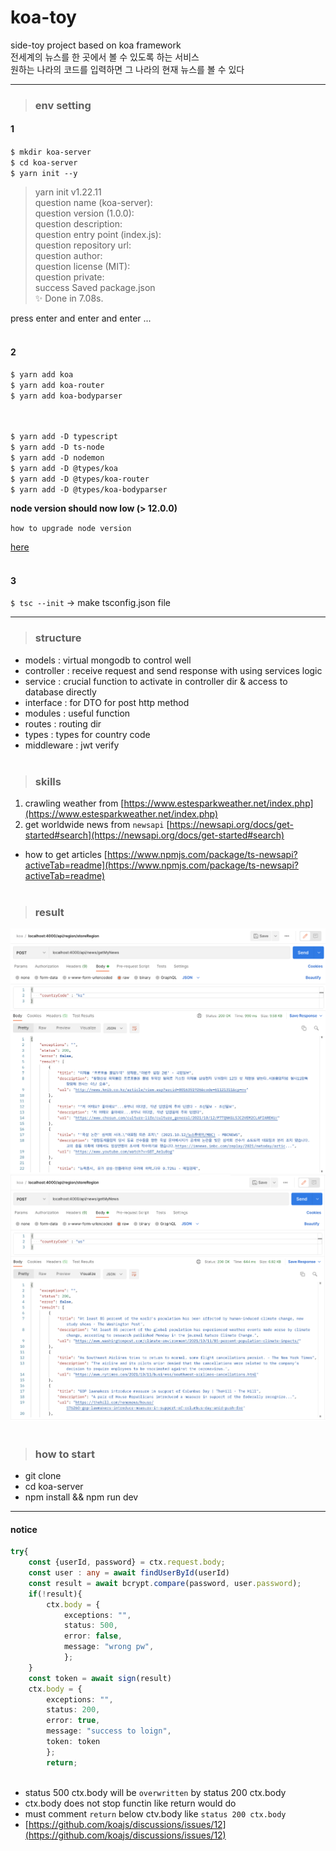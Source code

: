 # koa-toy
side-toy project based on koa framework<br>
전세계의 뉴스를 한 곳에서 볼 수 있도록 하는 서비스<br>
원하는 나라의 코드를 입력하면 그 나라의 현재 뉴스를 볼 수 있다 <br>
***

> ### env setting

#### 1

`$ mkdir koa-server`<br>
`$ cd koa-server`<br>
`$ yarn init --y`<br>

>yarn init v1.22.11<br>
question name (koa-server):<br>
question version (1.0.0):<br>
question description:<br>
question entry point (index.js):<br>
question repository url:<br>
question author:<br>
question license (MIT):<br>
question private:<br>
success Saved package.json<br>
✨  Done in 7.08s.<br>

press enter and enter and enter ... <br><br>

#### 2

`$ yarn add koa`<br>
`$ yarn add koa-router`<br>
`$ yarn add koa-bodyparser`<br>
<br><br>

`$ yarn add -D typescript`<br>
`$ yarn add -D ts-node`<br>
`$ yarn add -D nodemon`<br>
`$ yarn add -D @types/koa`<br>
`$ yarn add -D @types/koa-router`<br>
`$ yarn add -D @types/koa-bodyparser`<br>

<strong>node version should now low (> 12.0.0)</strong>

`how to upgrade node version`

[here](https://phoenixnap.com/kb/update-node-js-version)
<br><br>

#### 3

`$ tsc --init` -> make tsconfig.json file

***

> ### structure

- models : virtual mongodb to control well
- controller : receive request and send response with using services logic
- service : crucial function to activate in controller dir & access to database directly
- interface : for DTO for post http method
- modules : useful function 
- routes : routing dir
- types : types for country code
- middleware : jwt verify
<br><br>

> ### skills

1. crawling weather from [https://www.estesparkweather.net/index.php](https://www.estesparkweather.net/index.php)
2. get worldwide news from `newsapi` [https://newsapi.org/docs/get-started#search](https://newsapi.org/docs/get-started#search)
- how to get articles [https://www.npmjs.com/package/ts-newsapi?activeTab=readme](https://www.npmjs.com/package/ts-newsapi?activeTab=readme)
<br><br>

> ### result

![kr](https://github.com/jjmmll0727/koa-toy/blob/main/koa-server/img/kr.png)<br>
![us](https://github.com/jjmmll0727/koa-toy/blob/main/koa-server/img/us.png)
<br><br>

> ### how to start
- git clone
- cd koa-server
- npm install && npm run dev
***

#### notice

```ts
try{
    const {userId, password} = ctx.request.body;
    const user : any = await findUserById(userId) 
    const result = await bcrypt.compare(password, user.password);
    if(!result){
        ctx.body = {
            exceptions: "",
            status: 500,
            error: false,
            message: "wrong pw",
            };     
    }
    const token = await sign(result)
    ctx.body = {
        exceptions: "",
        status: 200,
        error: true,
        message: "success to loign",
        token: token
        };
        return;
        
```

- status 500 ctx.body will be `overwritten` by status 200 ctx.body
- ctx.body does not stop functin like return would do
- must comment `return` below ctv.body like `status 200 ctx.body`
- [https://github.com/koajs/discussions/issues/12](https://github.com/koajs/discussions/issues/12)

<br><br><br>

